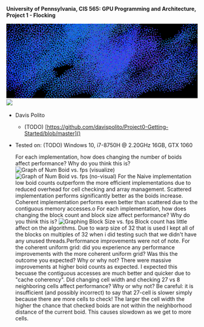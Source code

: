 **University of Pennsylvania, CIS 565: GPU Programming and Architecture,
Project 1 - Flocking**

 ![](images/flockup.png)
 ![](images/flocking.gif)


* Davis Polito
  * (TODO) [https://github.com/davispolito/Project0-Getting-Started/blob/master]()
* Tested on: (TODO) Windows 10, i7-8750H @ 2.20GHz 16GB, GTX 1060

  For each implementation, how does changing the number of boids affect performance? Why do you think this is?
 ![Graph of Num Boid vs. fps (visualize)](images/boidgraph)
 ![Graph of Num Boid vs. fps (no-visual)](images/novisual)
For the Naive implementation low boid counts outperform the more efficient implementations due to reduced overhead for cell checking and array management. Scattered implementation performs significantly better as the boids increase. Coherent implementation performs even better than scattered due to the contiguous memory accesses.o
For each implementation, how does changing the block count and block size affect performance? Why do you think this is?
 ![Graphing Block Size vs. fps](images/blockgraph)
Block count has little affect on the algorithms. Due to warp size of 32 that is used I kept all of the blocks on multiples of 32 when i did testing such that we didn't have any unused threads.Performance improvements were not of note. 
For the coherent uniform grid: did you experience any performance improvements with the more coherent uniform grid? Was this the outcome you expected? Why or why not?
There were massive improvements at higher boid counts as expected. I expected this becuase the contiguous accesses are much better and quicker due to "cache coherency".
Did changing cell width and checking 27 vs 8 neighboring cells affect performance? Why or why not? Be careful: it is insufficient (and possibly incorrect) to say that 27-cell is slower simply because there are more cells to check!
The larger the cell width the higher the chance that checked boids are not within the neighborhood distance of the current boid. This causes slowdown as we get to more cells.
